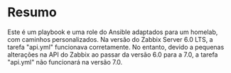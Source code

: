 # Resumo

Este é um playbook e uma role do Ansible adaptados para um homelab, com caminhos personalizados. Na versão do Zabbix Server 6.0 LTS, a tarefa "api.yml" funcionava corretamente. No entanto, devido a pequenas alterações na API do Zabbix ao passar da versão 6.0 para a 7.0, a tarefa "api.yml" não funcionará na versão 7.0.